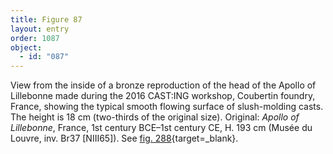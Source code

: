 ```yaml
---
title: Figure 87
layout: entry
order: 1087
object:
  - id: "087"
---
```


View from the inside of a bronze reproduction of the head of the Apollo of Lillebonne made during the 2016 CAST:ING workshop, Coubertin foundry, France, showing the typical smooth flowing surface of slush-molding casts. The height is 18 cm (two-thirds of the original size). Original: *Apollo of Lillebonne*, France, 1st century BCE–1st century CE, H. 193 cm (Musée du Louvre, inv. Br37 [NIII65]). See [fig. 288](/visual-atlas/#fig-288){target=_blank}.
